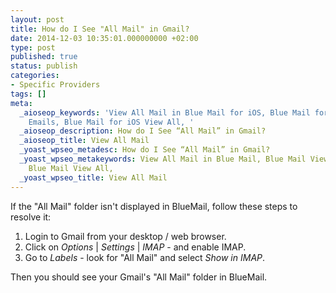 ```yaml
---
layout: post
title: How do I See "All Mail" in Gmail?
date: 2014-12-03 10:35:01.000000000 +02:00
type: post
published: true
status: publish
categories:
- Specific Providers
tags: []
meta:
  _aioseop_keywords: 'View All Mail in Blue Mail for iOS, Blue Mail for iOS View All
    Emails, Blue Mail for iOS View All, '
  _aioseop_description: How do I See “All Mail” in Gmail?
  _aioseop_title: View All Mail
  _yoast_wpseo_metadesc: How do I See “All Mail” in Gmail?
  _yoast_wpseo_metakeywords: View All Mail in Blue Mail, Blue Mail View All Emails,
    Blue Mail View All,
  _yoast_wpseo_title: View All Mail
---
```


If the "All Mail" folder isn't displayed in BlueMail, follow these steps to resolve it:

1. Login to Gmail from your desktop / web browser.
2. Click on *Options* \| *Settings* \| *IMAP* - and enable IMAP.
3. Go to *Labels* - look for "All Mail" and select *Show in IMAP*.

Then you should see your Gmail's "All Mail" folder in BlueMail.
